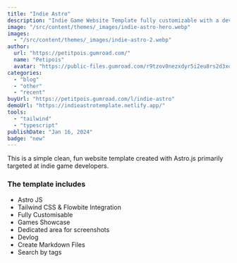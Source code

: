 ```yaml
---
title: "Indie Astro"
description: "Indie Game Website Template fully customizable with a devlog section."
image: "/src/content/themes/_images/indie-astro-hero.webp"
images:
  - "/src/content/themes/_images/indie-astro-2.webp"
author:
  url: "https://petitpois.gumroad.com/"
  name: "Petipois"
  avatar: "https://public-files.gumroad.com/r9tzov0nezxdyr5i2eu8rs2d3xd2"
categories:
  - "blog"
  - "other"
  - "recent"
buyUrl: "https://petitpois.gumroad.com/l/indie-astro"
demoUrl: "https://indieastrotemplate.netlify.app/"
tools:
  - "tailwind"
  - "typescript"
publishDate: "Jan 16, 2024"
badge: "new"
---
```


<p>
  This is a simple clean, fun website template created with Astro.js primarily targeted at indie
  game developers.
</p>
<h3>The template includes</h3>
<ul>
  <li>Astro JS</li>
  <li>Tailwind CSS &amp; Flowbite Integration</li>
  <li>Fully Customisable</li>
  <li>Games Showcase</li>
  <li>Dedicated area for screenshots</li>
  <li>Devlog</li>
  <li>Create Markdown Files</li>
  <li>Search by tags</li>
</ul>
